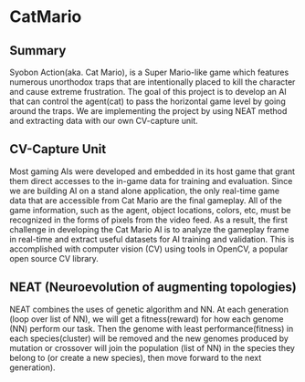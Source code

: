 # CatMario

## Summary

Syobon Action(aka. Cat Mario), is a Super Mario-like game which features numerous unorthodox traps that are intentionally placed to kill the character and cause extreme frustration. The goal of this project is to develop an AI that can control the agent(cat) to pass the horizontal game level by going around the traps. We are implementing the project by using NEAT method and extracting data with our own CV-capture unit.

## CV-Capture Unit

Most gaming AIs were developed and embedded in its host game that grant them direct accesses to the in-game data for training and evaluation. Since we are building AI on a stand alone application, the only real-time game data that are accessible from Cat Mario are the final gameplay. All of the game information, such as the agent, object locations, colors, etc, must be recognized in the forms of pixels from the video feed. As a result, the first challenge in developing the Cat Mario AI is to analyze the gameplay frame in real-time and extract useful datasets for AI training and validation. This is accomplished with computer vision (CV) using tools in OpenCV, a popular open source CV library.

## NEAT (Neuroevolution of augmenting topologies)

NEAT combines the uses of genetic algorithm and NN. At each generation (loop over list of NN), we will get a fitness(reward) for how each genome (NN) perform our task. Then the genome with least performance(fitness) in each species(cluster) will be removed and the new genomes produced by mutation or crossover will join the population (list of NN) in the species they belong to (or create a new species), then move forward to the next generation).
